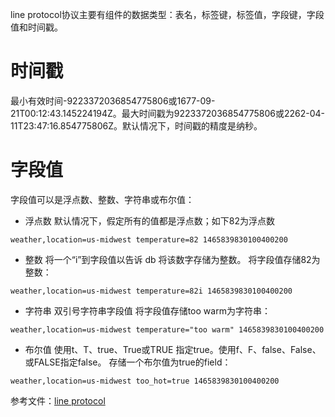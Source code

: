 line protocol协议主要有组件的数据类型：表名，标签键，标签值，字段键，字段值和时间戳。
# 时间戳 
最小有效时间-9223372036854775806或1677-09-21T00:12:43.145224194Z。最大时间戳为9223372036854775806或2262-04-11T23:47:16.854775806Z。默认情况下，时间戳的精度是纳秒。
# 字段值
字段值可以是浮点数、整数、字符串或布尔值：
* 浮点数
默认情况下，假定所有的值都是浮点数；如下82为浮点数
```
weather,location=us-midwest temperature=82 1465839830100400200
```
* 整数 
将一个“i”到字段值以告诉 db 将该数字存储为整数。
将字段值存储82为整数：
```
weather,location=us-midwest temperature=82i 1465839830100400200
```
* 字符串
双引号字符串字段值
将字段值存储too warm为字符串：
```
weather,location=us-midwest temperature="too warm" 1465839830100400200
```
* 布尔值
使用t、T、true、True或TRUE 指定true。使用f、F、false、False、或FALSE指定false。
存储一个布尔值为true的field：
```
weather,location=us-midwest too_hot=true 1465839830100400200
```

参考文件：[line protocol](https://docs.influxdata.com/influxdb/v1/write_protocols/line_protocol_tutorial/#data-types)